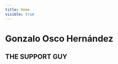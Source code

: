 ```yaml
---
title: Home
visible: true
---
```


 <div class="about">
   <h1>Gonzalo Osco Hernández</h1>
   <h2>THE SUPPORT GUY</h2>
 </div>